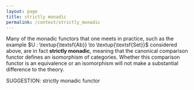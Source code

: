```yaml
---
layout: page
title: strictly monadic
permalink: /context/strictly_monadic
---
```

Many of the monadic functors that one meets in practice, such as the example $U : \textup{\textsf{Ab}} \to \textup{\textsf{Set}}$ considered above, are in fact **strictly monadic**, meaning that the canonical comparison functor defines an isomorphism of categories. Whether this comparison functor is an equivalence or an isomorphism will not make a substantial difference to the theory.

SUGGESTION: strictly monadic functor